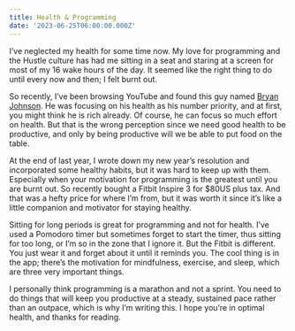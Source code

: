 ```yaml
---
title: Health & Programming
date: '2023-06-25T06:00:00.000Z'
---
```


I’ve neglected my health for some time now. My love for programming and the Hustle culture has had me sitting in a seat and staring at a screen for most of my 16 wake hours of the day. It seemed like the right thing to do until every now and then; I felt burnt out. 

So recently, I’ve been browsing YouTube and found this guy named [Bryan Johnson](https://blueprint.bryanjohnson.co/). He was focusing on his health as his number priority, and at first, you might think he is rich already. Of course, he can focus so much effort on health. But that is the wrong perception since we need good health to be productive, and only by being productive will we be able to put food on the table. 

At the end of last year, I wrote down my new year’s resolution and incorporated some healthy habits, but it was hard to keep up with them. Especially when your motivation for programming is the greatest until you are burnt out. So recently bought a Fitbit Inspire 3 for $80US plus tax. And that was a hefty price for where I’m from, but it was worth it since it’s like a little companion and motivator for staying healthy. 

Sitting for long periods is great for programming and not for health. I’ve used a Pomodoro timer but sometimes forget to start the timer, thus sitting for too long, or I’m so in the zone that I ignore it. But the Fitbit is different. You just wear it and forget about it until it reminds you. The cool thing is in the app; there’s the motivation for mindfulness, exercise, and sleep, which are three very important things. 

I personally think programming is a marathon and not a sprint. You need to do things that will keep you productive at a steady, sustained pace rather than an outpace, which is why I’m writing this. I hope you’re in optimal health, and thanks for reading.
